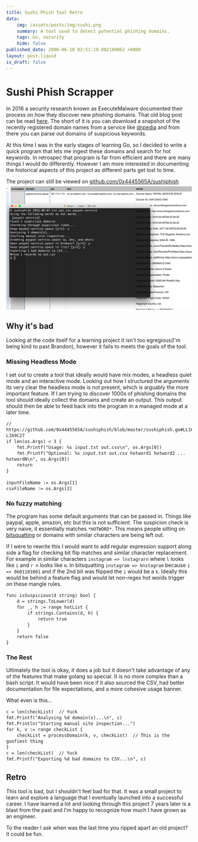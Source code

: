 ```yaml
---
title: Sushi Phish Tool Retro
data:
    img: /assets/posts/img/sushi.png
    summary: A tool used to detect potential phishing domains.
    tags: Go, security
    hide: false
published_date: 2000-06-10 02:51:19.802109062 +0000
layout: post.liquid
is_draft: false
---
```

# Sushi Phish Scrapper

In 2016 a security research known as ExecuteMalware documented their process on how they discover new phishing domains.  That old blog post can be read [here](https://web.archive.org/web/20170822061820/http://executemalware.com/?p=258).  The short of it is you can download a snapshot of the recently registered domain names from a service like [dnpedia](https://dnpedia.com/tlds/daily.php) and from there you can parse out domains of suspicious keywords.

At this time I was in the early stages of learning Go, so I decided to write a quick program that lets me ingest these domains and search for hot keywords.  In retrospec that program is far from efficient and there are many things I would do differently.  However I am more interested in documenting the historical aspects of this project as different parts get lost to time.

The project can still be viewed on [github.com/0x4445565A/sushiphish](https://github.com/0x4445565A/sushiphish)
<img src="/assets/posts/sushi-usage.png">


## Why it's bad

Looking at the code itself for a learning project it isn't too egregious(I'm being kind to past Brandon), however it fails to meets the goals of the tool.


### Missing Headless Mode
I set out to create a tool that ideally would have mix modes, a headless quiet mode and an interactive mode.  Looking out how I structured the arguments its very clear the headless mode is not present, which is arguably the more important feature.  If I am trying to discover 1000s of phishing domains the tool should ideally collect the domains and create an output.  This output should then be able to feed back into the program in a managed mode at a later time.

```golang
// https://github.com/0x4445565A/sushiphish/blob/master/sushiphish.go#LL162C1-L169C27
if len(os.Args) < 3 {
    fmt.Printf("Usage: %s input.txt out.csv\n", os.Args[0])
    fmt.Printf("Optional: %s input.txt out.csv hotword1 hotword2 ... hotwordN\n", os.Args[0])
    return
}

inputFileName := os.Args[1]
csvFileName := os.Args[2]
```

### No fuzzy matching
The program has some default arguments that can be passed in.  Things like paypal, apple, amazon, etc but this is not sufficient.  The suspicion check is very naive, it essentially matches `*HOTWORD*`.  This means people sitting on [bitsquatting](https://web.archive.org/web/20180713212603/http://media.blackhat.com/bh-us-11/Dinaburg/BH_US_11_Dinaburg_Bitsquatting_WP.pdf) or domains with similar characters are being left out.

If I were to rewrite this I would want to add regular expression support along side a flag for checking bit flip matches and similar character replacement.  For example in similar characters `instagram => lnstagrarn` where `l` looks like `i` and `r n` looks like `m`.  In bitsquatting `instagram => knstagram` because `i => 0b01101001` and if the 2nd bit was flipped the `i` would be a `k`.  Ideally this would be behind a feature flag and would let non-regex hot words trigger on these mangle rules.

```golang
func isSuspicious(d string) bool {
	d = strings.ToLower(d)
	for _, h := range hotList {
		if strings.Contains(d, h) {
			return true
		}
	}
	return false
}
```

### The Rest
Ultimately the tool is okay, it does a job but it doesn't take advantage of any of the features that make golang so special.  It is no more complex than a bash script.  It would have been nice if it also sourced the CSV, had better documentation for file expectations, and a more cohesive usage banner.

What even is this...
```golang
c = len(checkList)  // Yuck
fmt.Printf("Analysing %d domain(s)...\n", c)
fmt.Println("Starting manual site inspection...")
for k, v := range checkList {  
    checkList = processDomain(k, v, checkList)  // This is the goofiest thing
}
c = len(checkList)  // Yuck
fmt.Printf("Exporting %d bad domains to CSV...\n", c)
```

## Retro
This tool is bad, but I shouldn't feel bad for that.  It was a small project to learn and explore a language that I eventually launched into a successful career.  I have learned a lot and looking through this project 7 years later is a blast from the past and I'm happy to recognize how much I have grown as an engineer.

To the reader I ask when was the last time you ripped apart an old project?  It could be fun.